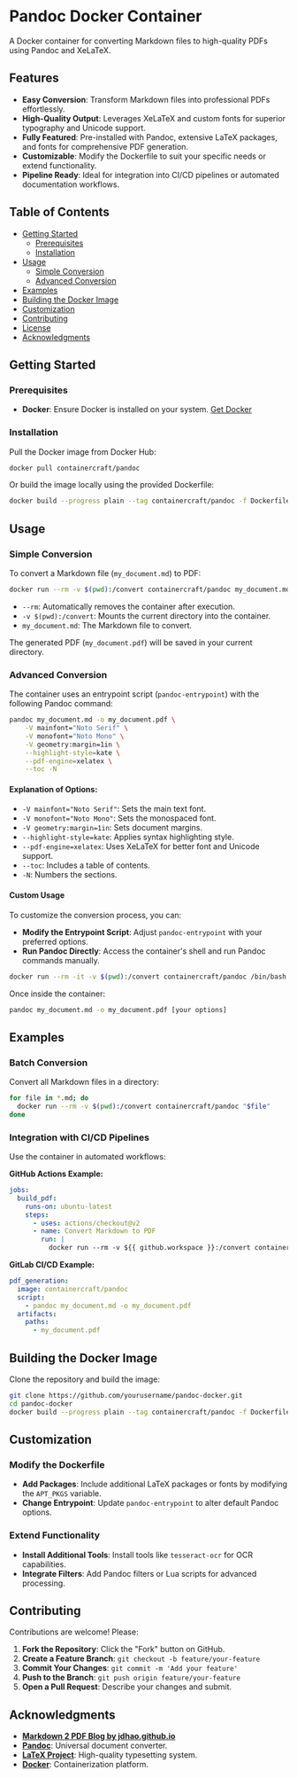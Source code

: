 # Pandoc Docker Container

A Docker container for converting Markdown files to high-quality PDFs using Pandoc and XeLaTeX.

## Features

- **Easy Conversion**: Transform Markdown files into professional PDFs effortlessly.
- **High-Quality Output**: Leverages XeLaTeX and custom fonts for superior typography and Unicode support.
- **Fully Featured**: Pre-installed with Pandoc, extensive LaTeX packages, and fonts for comprehensive PDF generation.
- **Customizable**: Modify the Dockerfile to suit your specific needs or extend functionality.
- **Pipeline Ready**: Ideal for integration into CI/CD pipelines or automated documentation workflows.

## Table of Contents

- [Getting Started](#getting-started)
  - [Prerequisites](#prerequisites)
  - [Installation](#installation)
- [Usage](#usage)
  - [Simple Conversion](#simple-conversion)
  - [Advanced Conversion](#advanced-conversion)
- [Examples](#examples)
- [Building the Docker Image](#building-the-docker-image)
- [Customization](#customization)
- [Contributing](#contributing)
- [License](#license)
- [Acknowledgments](#acknowledgments)

## Getting Started

### Prerequisites

- **Docker**: Ensure Docker is installed on your system. [Get Docker](https://www.docker.com/get-started)

### Installation

Pull the Docker image from Docker Hub:

```bash
docker pull containercraft/pandoc
```

Or build the image locally using the provided Dockerfile:

```bash
docker build --progress plain --tag containercraft/pandoc -f Dockerfile .
```

## Usage

### Simple Conversion

To convert a Markdown file (`my_document.md`) to PDF:

```bash
docker run --rm -v $(pwd):/convert containercraft/pandoc my_document.md
```

- `--rm`: Automatically removes the container after execution.
- `-v $(pwd):/convert`: Mounts the current directory into the container.
- `my_document.md`: The Markdown file to convert.

The generated PDF (`my_document.pdf`) will be saved in your current directory.

### Advanced Conversion

The container uses an entrypoint script (`pandoc-entrypoint`) with the following Pandoc command:

```bash
pandoc my_document.md -o my_document.pdf \
    -V mainfont="Noto Serif" \
    -V monofont="Noto Mono" \
    -V geometry:margin=1in \
    --highlight-style=kate \
    --pdf-engine=xelatex \
    --toc -N
```

#### Explanation of Options:

- `-V mainfont="Noto Serif"`: Sets the main text font.
- `-V monofont="Noto Mono"`: Sets the monospaced font.
- `-V geometry:margin=1in`: Sets document margins.
- `--highlight-style=kate`: Applies syntax highlighting style.
- `--pdf-engine=xelatex`: Uses XeLaTeX for better font and Unicode support.
- `--toc`: Includes a table of contents.
- `-N`: Numbers the sections.

#### Custom Usage

To customize the conversion process, you can:

- **Modify the Entrypoint Script**: Adjust `pandoc-entrypoint` with your preferred options.
- **Run Pandoc Directly**: Access the container's shell and run Pandoc commands manually.

```bash
docker run --rm -it -v $(pwd):/convert containercraft/pandoc /bin/bash
```

Once inside the container:

```bash
pandoc my_document.md -o my_document.pdf [your options]
```

## Examples

### Batch Conversion

Convert all Markdown files in a directory:

```bash
for file in *.md; do
  docker run --rm -v $(pwd):/convert containercraft/pandoc "$file"
done
```

### Integration with CI/CD Pipelines

Use the container in automated workflows:

**GitHub Actions Example:**

```yaml
jobs:
  build_pdf:
    runs-on: ubuntu-latest
    steps:
      - uses: actions/checkout@v2
      - name: Convert Markdown to PDF
        run: |
          docker run --rm -v ${{ github.workspace }}:/convert containercraft/pandoc my_document.md
```

**GitLab CI/CD Example:**

```yaml
pdf_generation:
  image: containercraft/pandoc
  script:
    - pandoc my_document.md -o my_document.pdf
  artifacts:
    paths:
      - my_document.pdf
```

## Building the Docker Image

Clone the repository and build the image:

```bash
git clone https://github.com/yourusername/pandoc-docker.git
cd pandoc-docker
docker build --progress plain --tag containercraft/pandoc -f Dockerfile .
```

## Customization

### Modify the Dockerfile

- **Add Packages**: Include additional LaTeX packages or fonts by modifying the `APT_PKGS` variable.
- **Change Entrypoint**: Update `pandoc-entrypoint` to alter default Pandoc options.

### Extend Functionality

- **Install Additional Tools**: Install tools like `tesseract-ocr` for OCR capabilities.
- **Integrate Filters**: Add Pandoc filters or Lua scripts for advanced processing.

## Contributing

Contributions are welcome! Please:

1. **Fork the Repository**: Click the "Fork" button on GitHub.
2. **Create a Feature Branch**: `git checkout -b feature/your-feature`
3. **Commit Your Changes**: `git commit -m 'Add your feature'`
4. **Push to the Branch**: `git push origin feature/your-feature`
5. **Open a Pull Request**: Describe your changes and submit.

## Acknowledgments

- **[Markdown 2 PDF Blog by jdhao.github.io](https://jdhao.github.io/2019/05/30/markdown2pdf_pandoc/)**
- **[Pandoc](https://pandoc.org/)**: Universal document converter.
- **[LaTeX Project](https://www.latex-project.org/)**: High-quality typesetting system.
- **[Docker](https://www.docker.com/)**: Containerization platform.
